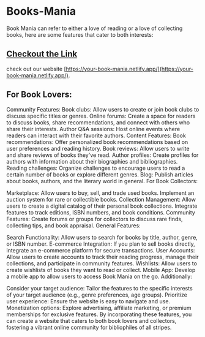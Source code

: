  # Books-Mania

 Book Mania can refer to either a love of reading or a love of collecting books, here are some features that cater to both interests:

 ## [Checkout the Link](https://your-book-mania.netlify.app/)

 check out our website [https://your-book-mania.netlify.app/](https://your-book-mania.netlify.app/).

## For Book Lovers:

Community Features:
Book clubs: Allow users to create or join book clubs to discuss specific titles or genres.
Online forums: Create a space for readers to discuss books, share recommendations, and connect with others who share their interests.
Author Q&A sessions: Host online events where readers can interact with their favorite authors.
Content Features:
Book recommendations: Offer personalized book recommendations based on user preferences and reading history.
Book reviews: Allow users to write and share reviews of books they've read.
Author profiles: Create profiles for authors with information about their biographies and bibliographies.
Reading challenges: Organize challenges to encourage users to read a certain number of books or explore different genres.
Blog: Publish articles about books, authors, and the literary world in general.
For Book Collectors:

Marketplace:
Allow users to buy, sell, and trade used books.
Implement an auction system for rare or collectible books.
Collection Management:
Allow users to create a digital catalog of their personal book collections.
Integrate features to track editions, ISBN numbers, and book conditions.
Community Features:
Create forums or groups for collectors to discuss rare finds, collecting tips, and book appraisal.
General Features:

Search Functionality: Allow users to search for books by title, author, genre, or ISBN number.
E-commerce Integration: If you plan to sell books directly, integrate an e-commerce platform for secure transactions.
User Accounts: Allow users to create accounts to track their reading progress, manage their collections, and participate in community features.
Wishlists: Allow users to create wishlists of books they want to read or collect.
Mobile App: Develop a mobile app to allow users to access Book Mania on the go.
Additionally:

Consider your target audience: Tailor the features to the specific interests of your target audience (e.g., genre preferences, age groups).
Prioritize user experience: Ensure the website is easy to navigate and use.
Monetization options: Explore advertising, affiliate marketing, or premium memberships for exclusive features.
By incorporating these features, you can create a website that caters to both book lovers and collectors, fostering a vibrant online community for bibliophiles of all stripes.